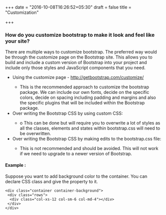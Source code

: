 +++
date = "2016-10-08T16:26:52+05:30"
draft = false
title = "Customization"

+++
<h3>How do you customize bootstrap to make it look and feel like your site?</h3>
<p>There are multiple ways to customize bootstrap. The preferred way would be through the customize page on the Bootstrap site. This allows you to build and include a custom version of Bootstrap into your project and include only those styles and JavaScript components that you need.</p>

<ul>
  <li>Using the customize page - <a href="http://getbootstrap.com/customize/" target="blank">http://getbootstrap.com/customize/</a></li>
  <ul>
    <li>This is the recommended approach to customize the bootstrap package. We can include our own fonts, decide on the specific colors, decide on spacing including padding and margins and also the specific plugins that will be included within the Bootstrap package.</li>
  </ul>
  <li>Over writing the Bootstrap CSS by using custom CSS:</li>
  <ul>
    <li>o	This can be done but will require you to overwrite a lot of styles as all the classes, elements and states within bootstrap.css will need to be overwritten.</li>
  </ul>
  <li>Over writing the Bootstrap CSS by making edits to the bootstrap.css file:</li>
  <ul>
    <li>This is not recommended and should be avoided. This will not work if we need to upgrade to a newer version of Bootstrap.</li>
  </ul>
</ul>

<h4>Example :</h4>
<p>Suppose you want to add background color to the container. You can declare CSS class and give the property to it.</p>
<code>&lt;div class="container container-background"&gt;<br/>&nbsp;&lt;div class="rows"&gt;<br/>&nbsp;&nbsp;&lt;div class="col-xs-12 col-sm-6 col-md-4"&gt;&lt;/div&gt;<br/>&nbsp;&lt;/div&gt;<br/>&lt;/div&gt;</code>

